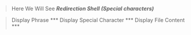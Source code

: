 > Here We Will See ***Redirection Shell (Special characters)***

> Display Phrase *** Display Special Character *** Display File Content *** 
